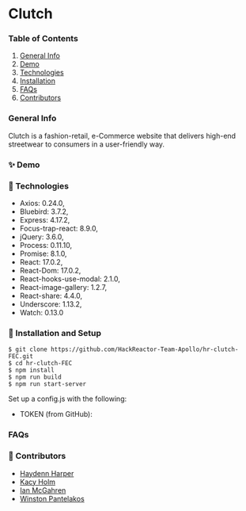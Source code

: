 # Clutch
### Table of Contents
1. [General Info](#🌴-General-Info)
2. [Demo](#✨-Demo)
3. [Technologies](#🧪-Technologies)
4. [Installation](#🚀-Installation)
5. [FAQs](#FAQS)
6. [Contributors](#🤝-Contributors)


### General Info
Clutch is a fashion-retail, e-Commerce website that delivers high-end streetwear to consumers in a user-friendly way. 


### ✨ Demo




### 🧪 Technologies
* Axios: 0.24.0,
* Bluebird: 3.7.2,
* Express: 4.17.2,
* Focus-trap-react: 8.9.0,
* jQuery: 3.6.0,
* Process: 0.11.10,
* Promise: 8.1.0,
* React: 17.0.2,
* React-Dom: 17.0.2,
* React-hooks-use-modal: 2.1.0,
* React-image-gallery: 1.2.7,
* React-share: 4.4.0,
* Underscore: 1.13.2,
* Watch: 0.13.0


### 🚀 Installation and Setup
```
$ git clone https://github.com/HackReactor-Team-Apollo/hr-clutch-FEC.git
$ cd hr-clutch-FEC
$ npm install
$ npm run build
$ npm run start-server
```
Set up a config.js with the following: 

* TOKEN (from GitHub): 


### FAQs


### 🤝 Contributors
- [Haydenn Harper](https://www.linkedin.com/in/haydenn-harper)
- [Kacy Holm](https://www.linkedin.com/in/kacy-holm-732432221/)
- [Ian McGahren](https://www.linkedin.com/in/imcgahren/)
- [Winston Pantelakos](https://www.linkedin.com/in/winston-pantelakos/)
